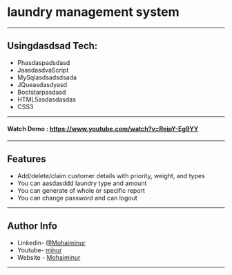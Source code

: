 # laundry management system
---
## Usingdasdsad Tech:

* Phasdaspadsdasd
* JaasdasdvaScript
* MySqlasdsadsdsada
* JQueasdasdyasd
* Bootstarpasdasd
* HTML5asdasdasdas
* CSS3


---
#### Watch Demo : https://www.youtube.com/watch?v=ReipY-Eg9YY
---
## Features

*	Add/delete/claim customer details with priority, weight, and types 
*	You can aasdasddd laundry type and amount
*	You can generate of whole or specific report
*	You can change password and can logout


---


## Author Info
- Linkedin- [@Mohaiminur](https://www.linkedin.com/in/mohaiminur/)
- Youtube- [minur](https://twitter.com/mohaiminur404)
- Website - [Mohaiminur](https://mohaiminur.ml)

---
